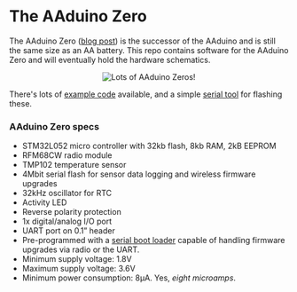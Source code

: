 # The AAduino Zero

The AAduino Zero ([blog post](https://johan.kanflo.com/the-aaduino-zero/)) is the successor of the AAduino and is still the same size as an AA battery. This repo contains software for the AAduino Zero and will eventually hold the hardware schematics.

<p align="center">
<img src="https://raw.githubusercontent.com/kanflo/aaduino-zero/master/aadunio-zero.png" alt="Lots of AAduino Zeros!"/>
</p>

There's lots of [example code](https://github.com/kanflo/aaduino-zero/tree/master/examples) available, and a simple [serial tool](https://github.com/kanflo/aaduino-zero/tree/master/azctl) for flashing these.

### AAduino Zero specs

* STM32L052 micro controller with 32kb flash, 8kb RAM, 2kB EEPROM
* RFM68CW radio module
* TMP102 temperature sensor
* 4Mbit serial flash for sensor data logging and wireless firmware upgrades
* 32kHz oscillator for RTC
* Activity LED
* Reverse polarity protection
* 1x digital/analog I/O port
* UART port on 0.1” header
* Pre-programmed with a [serial boot loader](https://github.com/kanflo/aaduino-zero/tree/master/zeroboot) capable of handling firmware upgrades via radio or the UART.
* Minimum supply voltage: 1.8V
* Maximum supply voltage: 3.6V
* Minimum power consumption: 8μA. Yes, *eight microamps*.
